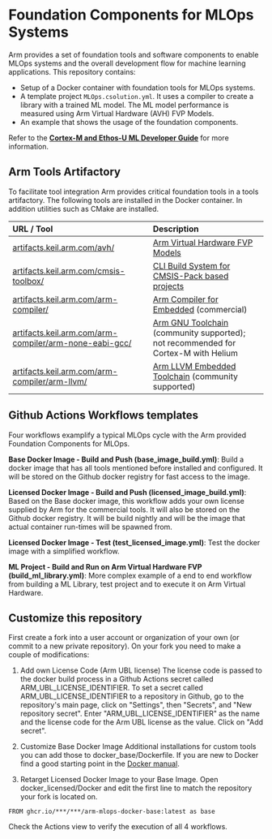 # Foundation Components for MLOps Systems

Arm provides a set of foundation tools and software components to enable MLOps systems and the overall development flow for machine learning applications. 
This repository contains:

- Setup of a Docker container with foundation tools for MLOps systems.
- A template project `MLOps.csolution.yml`. It uses a compiler to create a library with a trained ML model. The ML model performance is measured using Arm Virtual Hardware (AVH) FVP Models. 
- An example that shows the usage of the foundation components.
 
Refer to the [**Cortex-M and Ethos-U ML Developer Guide**](https://developer.arm.com/documentation/109267/latest/) for more information.

## Arm Tools Artifactory

To facilitate tool integration Arm provides critical foundation tools in a tools artifactory. The following tools are installed in the Docker container. In addition utilities such as CMake are installed.

URL / Tool     | Description
:--------------|:-------------------
[artifacts.keil.arm.com/avh/](https://artifacts.keil.arm.com/avh/)                      | [Arm Virtual Hardware FVP Models](https://arm-software.github.io/AVH/main/simulation/html/Using.html)
[artifacts.keil.arm.com/cmsis-toolbox/](https://artifacts.keil.arm.com/cmsis-toolbox/)  | [CLI Build System for CMSIS-Pack based projects](https://github.com/Open-CMSIS-Pack/cmsis-toolbox/blob/main/docs/README.md#cmsis-toolbox)
[artifacts.keil.arm.com/arm-compiler/](https://artifacts.keil.arm.com/arm-compiler/)      | [Arm Compiler for Embedded](https://developer.arm.com/Tools%20and%20Software/Arm%20Compiler%20for%20Embedded) (commercial)
[artifacts.keil.arm.com/arm-compiler/arm-none-eabi-gcc/](https://artifacts.keil.arm.com/arm-compiler/arm-none-eabi-gcc/) | [Arm GNU Toolchain](https://developer.arm.com/Tools%20and%20Software/GNU%20Toolchain) (community supported); not recommended for Cortex-M with Helium
[artifacts.keil.arm.com/arm-compiler/arm-llvm/](https://artifacts.keil.arm.com/arm-compiler/arm-none-eabi-gcc/) | [Arm LLVM Embedded Toolchain](https://learn.arm.com/install-guides/llvm-embedded/) (community supported)

## Github Actions Workflows templates

Four workflows examplify a typical MLOps cycle with the Arm provided Foundation Components for MLOps.

**Base Docker Image - Build and Push (base_image_build.yml)**: Build a docker image that has all tools mentioned before installed and configured. It will be stored on the Github docker registry for fast access to the image.

**Licensed Docker Image - Build and Push (licensed_image_build.yml)**: Based on the Base docker image, this workflow adds your own license supplied by Arm for the commercial tools. It will also be stored on the Github docker registry. It will be build nightly and will be the image that actual container run-times will be spawned from.

**Licensed Docker Image - Test (test_licensed_image.yml)**: Test the docker image with a simplified workflow.

**ML Project - Build and Run on Arm Virtual Hardware FVP (build_ml_library.yml)**: More complex example of a end to end workflow from building a ML Library, test project and to execute it on Arm Virtual Hardware. 


## Customize this repository

First create a fork into a user account or organization of your own (or commit to a new private repository). On your fork you need to make a couple of modifications:

1. Add own License Code (Arm UBL license)
The license code is passed to the docker build process in a Github Actions secret called ARM_UBL_LICENSE_IDENTIFIER.
To set a secret called ARM_UBL_LICENSE_IDENTIFIER to a repository in Github, go to the repository's main page, click on "Settings", then "Secrets", and "New repository secret". Enter "ARM_UBL_LICENSE_IDENTIFIER" as the name and the license code for the Arm UBL license as the value. Click on "Add secret". 

2. Customize Base Docker Image
Additional installations for custom tools you can add those to docker_base/Dockerfile. If you are new to Docker find a good starting point in the [Docker manual](https://docs.docker.com/develop/develop-images/dockerfile_best-practices/).

3. Retarget Licensed Docker Image to your Base Image. 
Open docker_licensed/Docker and edit the first line to match the repository your fork is located on.
```
FROM ghcr.io/***/***/arm-mlops-docker-base:latest as base
```

Check the Actions view to verify the execution of all 4 workflows.
